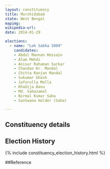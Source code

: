 ```yaml
---
layout: constituency
title: Murshidabad
state: West Bengal
mapimg: 
wikipedia-url: 
date: 2014-01-29

elections: 
  - name: "Lok Sabha 2009"
    candidates: 
    - Abdul Mannan Hossain 
    - Alam Mehdi 
    - Anisur Rahaman Sarkar 
    - Chandan Kr. Mondal 
    - Chitta Ranjan Mandal 
    - Sukumar Ghosh 
    - Jaforulla Molla 
    - Khadija Banu 
    - Md. Sahazamal 
    - Nirmal Kumar Saha 
    - Santwana Halder (Saha) 

---
```

## Constituency details


## Election History
{% include constituency_election_history.html %}

##Reference
